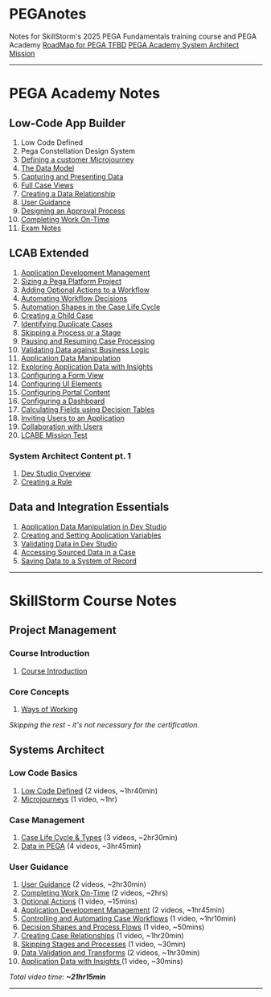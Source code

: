 # PEGAnotes

Notes for SkillStorm's 2025 PEGA Fundamentals training course and PEGA Academy
[RoadMap for PEGA TFBD](https://stormsurge.skillstorm.com/courses/4113/pages/road-map)
[PEGA Academy System Architect Mission](https://academy.pega.com/mission/system-architect/v7)

---
# PEGA Academy Notes
## Low-Code App Builder
1. Low Code Defined
2. Pega Constellation Design System
3. [Defining a customer Microjourney](SkillStorm%20Course/Systems%20Architect/Defining%20a%20customer%20Microjourney.md)
4. [The Data Model](PEGA%20Academy/Low-Code%20App%20Builder/The%20Data%20Model.md)
5. [Capturing and Presenting Data](PEGA%20Academy/Low-Code%20App%20Builder/Capturing%20and%20Presenting%20Data.md)
6. [Full Case Views](PEGA%20Academy/Low-Code%20App%20Builder/Full%20Case%20Views.md)
7. [Creating a Data Relationship](PEGA%20Academy/Low-Code%20App%20Builder/Creating%20a%20Data%20Relationship.md)
8. [User Guidance](PEGA%20Academy/Low-Code%20App%20Builder/User%20Guidance.md)
9. [Designing an Approval Process](PEGA%20Academy/Low-Code%20App%20Builder/Designing%20an%20Approval%20Process.md)
10. [Completing Work On-Time](PEGA%20Academy/Low-Code%20App%20Builder/Completing%20Work%20On-Time.md)
11. [Exam Notes](PEGA%20Academy/Low-Code%20App%20Builder/Exam%20Notes.md)

## LCAB Extended
1. [Application Development Management](PEGA%20Academy/Low-Code%20App%20Builder%20Extended/Application%20Development%20Management.md)
2. [Sizing a Pega Platform Project](PEGA%20Academy/Low-Code%20App%20Builder%20Extended/Sizing%20a%20Pega%20Platform%20Project.md)
3. [Adding Optional Actions to a Workflow](PEGA%20Academy/Low-Code%20App%20Builder%20Extended/Adding%20Optional%20Actions%20to%20a%20Workflow.md)
4. [Automating Workflow Decisions](PEGA%20Academy/Low-Code%20App%20Builder%20Extended/Automating%20Workflow%20Decisions.md)
5. [Automation Shapes in the Case Life Cycle](PEGA%20Academy/Low-Code%20App%20Builder%20Extended/Automation%20Shapes%20in%20the%20Case%20Life%20Cycle.md)
6. [Creating a Child Case](PEGA%20Academy/Low-Code%20App%20Builder%20Extended/Creating%20a%20Child%20Case.md)
7. [Identifying Duplicate Cases](PEGA%20Academy/Low-Code%20App%20Builder%20Extended/Identifying%20Duplicate%20Cases.md)
8. [Skipping a Process or a Stage](PEGA%20Academy/Low-Code%20App%20Builder%20Extended/Skipping%20a%20Process%20or%20a%20Stage.md)
9. [Pausing and Resuming Case Processing](PEGA%20Academy/Low-Code%20App%20Builder%20Extended/Pausing%20and%20Resuming%20Case%20Processing.md)
10. [Validating Data against Business Logic](PEGA%20Academy/Low-Code%20App%20Builder%20Extended/Validating%20Data%20against%20Business%20Logic.md)
11. [Application Data Manipulation](PEGA%20Academy/Low-Code%20App%20Builder%20Extended/Application%20Data%20Manipulation.md)
12. [Exploring Application Data with Insights](PEGA%20Academy/Low-Code%20App%20Builder%20Extended/Exploring%20Application%20Data%20with%20Insights.md)
13. [Configuring a Form View](PEGA%20Academy/Low-Code%20App%20Builder%20Extended/Configuring%20a%20Form%20View.md)
14. [Configuring UI Elements](PEGA%20Academy/Low-Code%20App%20Builder%20Extended/Configuring%20UI%20Elements.md)
15. [Configuring Portal Content](PEGA%20Academy/Low-Code%20App%20Builder%20Extended/Configuring%20Portal%20Content.md)
16. [Configuring a Dashboard](PEGA%20Academy/Low-Code%20App%20Builder%20Extended/Configuring%20a%20Dashboard.md)
17. [Calculating Fields using Decision Tables](PEGA%20Academy/Low-Code%20App%20Builder%20Extended/Calculating%20Fields%20using%20Decision%20Tables.md)
18. [Inviting Users to an Application](PEGA%20Academy/Low-Code%20App%20Builder%20Extended/Inviting%20Users%20to%20an%20Application.md)
19. [Collaboration with Users](PEGA%20Academy/Low-Code%20App%20Builder%20Extended/Collaboration%20with%20Users.md)
20. [LCABE Mission Test](PEGA%20Academy/Low-Code%20App%20Builder%20Extended/LCABE%20Mission%20Test.md)

### System Architect Content pt. 1
1. [Dev Studio Overview](PEGA%20Academy/Dev%20Studio%20Overview.md)
2. [Creating a Rule](PEGA%20Academy/Creating%20a%20Rule.md)

## Data and Integration Essentials
1. [Application Data Manipulation in Dev Studio](PEGA%20Academy/Data%20and%20Integration%20Essentials/Application%20Data%20Manipulation%20in%20Dev%20Studio.md)
2. [Creating and Setting Application Variables](PEGA%20Academy/Data%20and%20Integration%20Essentials/Creating%20and%20Setting%20Application%20Variables.md)
3. [Validating Data in Dev Studio](PEGA%20Academy/Data%20and%20Integration%20Essentials/Validating%20Data%20in%20Dev%20Studio.md)
4. [Accessing Sourced Data in a Case](PEGA%20Academy/Data%20and%20Integration%20Essentials/Accessing%20Sourced%20Data%20in%20a%20Case.md)
5. [Saving Data to a System of Record](PEGA%20Academy/Data%20and%20Integration%20Essentials/Saving%20Data%20to%20a%20System%20of%20Record.md)

---
# SkillStorm Course Notes
## Project Management
### Course Introduction
1. [Course Introduction](SkillStorm%20Course/Project%20Management/Course%20Introduction.md)
### Core Concepts
1. [Ways of Working](SkillStorm%20Course/Project%20Management/Ways%20of%20Working.md)

*Skipping the rest - it's not necessary for the certification.*
## Systems Architect
### Low Code Basics
1. [Low Code Defined](SkillStorm%20Course/Systems%20Architect/Low%20Code%20Defined.md) (2 videos, ~1hr40min)
2. [Microjourneys](SkillStorm%20Course/Systems%20Architect/Microjourneys.md) (1 video, ~1hr)
### Case Management
1. [Case Life Cycle & Types](SkillStorm%20Course/Case%20Management/Case%20Life%20Cycle%20&%20Types.md) (3 videos, ~2hr30min)
2. [Data in PEGA](SkillStorm%20Course/Case%20Management/Data%20in%20PEGA.md) (4 videos, ~3hr45min)
### User Guidance
1. [User Guidance](User%20Guidance/User%20Guidance.md) (2 videos, ~2hr30min)
2. [Completing Work On-Time](User%20Guidance/Completing%20Work%20On-Time.md) (2 videos, ~2hrs)
3. [Optional Actions](User%20Guidance/Optional%20Actions.md) (1 video, ~15mins)
4. [Application Development Management](User%20Guidance/Application%20Development%20Management.md) (2 videos, ~1hr45min)
5. [Controlling and Automating Case Workflows](User%20Guidance/Controlling%20and%20Automating%20Case%20Workflows.md) (1 video, ~1hr10min)
6. [Decision Shapes and Process Flows](User%20Guidance/Decision%20Shapes%20and%20Process%20Flows.md) (1 video, ~50mins)
7. [Creating Case Relationships](User%20Guidance/Creating%20Case%20Relationships.md) (1 video, ~1hr20min)
8. [Skipping Stages and Processes](User%20Guidance/Skipping%20Stages%20and%20Processes.md) (1 video, ~30min)
9. [Data Validation and Transforms](User%20Guidance/Data%20Validation%20and%20Transforms.md) (2 videos, ~1hr30min)
10. [Application Data with Insights ](User%20Guidance/Application%20Data%20with%20Insights.md) (1 video, ~30mins)

*Total video time: **~21hr15min***

---
